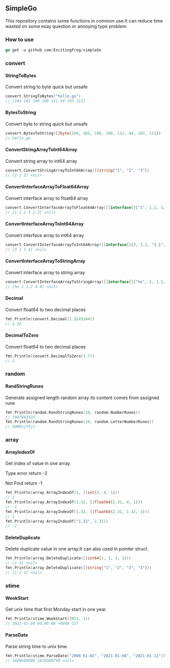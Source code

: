 ## SimpleGo

This repository contains some functions in common use.It can reduce time wasted on some esay question or annoying type problem.

### How to use

```go
go get -u github.com/ExcitingFrog/simpleGo
```

### convert

#### StringToBytes

Convert string to byte quick but unsafe

```go
convert.StringToBytes("hello,go")
// [104 101 108 108 111 44 103 111]
```

#### BytesToString

Convert byte to string quick but unsafe

```go
convert.BytesToString([]byte{104, 101, 108, 108, 111, 44, 103, 111})
// hello,go
```

#### ConvertStringArrayToInt64Array

Convert string array to int64 array

```go
convert.ConvertStringArrayToInt64Array([]string{"1", "2", "3"})
// [1 2 3] <nil>
```

#### ConvertInterfaceArrayToFloat64Array

Convert interface array to float64 array

```go
convert.ConvertInterfaceArrayToFloat64Array([]interface{}{"1", 1.2, 3, "2.2"})
// [1 1.2 3 2.2] <nil>
```

#### ConvertInterfaceArrayToInt64Array

Convert interface array to int64 array

```go
convert.ConvertInterfaceArrayToInt64Array([]interface{}{3, 1.2, "1.1", "4"})
// [3 1 1 4] <nil>
```

#### ConvertInterfaceArrayToStringArray

Convert interface array to string array

```go
convert.ConvertInterfaceArrayToStringArray([]interface{}{"he", 2, 1.2, "4.4"})
// [he 2 1.2 4.4] <nil>
```

#### Decimal

Convert float64 to two decimal places

```go
fmt.Println(convert.Decimal(1.3243344))
// 1.32
```

#### DecimalToZero

Convert float64 to two decimal places

```go
fmt.Println(convert.DecimalToZero(1.7))
// 2
```



### random

#### RandStringRunes

Generate assigned length random array its content comes from assigned rune

```go
fmt.Println(random.RandStringRunes(10, random.NumberRunes))
// 7907883425
fmt.Println(random.RandStringRunes(10, random.LetterNumberRunes))
// G0WhnjY3js
```



 ### array

#### ArrayIndexOf

Get index of value in one array.

Type error return -2

Not Find return -1

```go
fmt.Println(array.ArrayIndexOf(1, []int{2, 4, 1}))
// 2
fmt.Println(array.ArrayIndexOf(1.32, []float64{2.31, 4, 1}))
// -1
fmt.Println(array.ArrayIndexOf(1.32, []float64{2.31, 1.32, 1}))
// 1
fmt.Println(array.ArrayIndexOf("1.32", 1.32))
// -2
```

#### DeleteDuplicate

Delete duplicate value in one array.It can also used in pointer struct.

```go
fmt.Println(array.DeleteDuplicate([]int64{1, 1, 3, 1}))
// [1 3] <nil>
fmt.Println(array.DeleteDuplicate([]string{"1", "2", "3", "3"}))
// [1 2 3] <nil>
```



### stime

#### WeekStart

Get unix time that first Monday start in one year.

```go
fmt.Println(stime.WeekStart(2021, 1))
// 2021-01-04 00:00:00 +0800 CST
```

####  ParseDate

Parse string time to unix time.

```go
fmt.Println(stime.ParseDate("2006-01-02", "2021-01-04", "2021-01-11"))
// 1609689600 1610380799 <nil>
```

